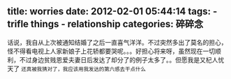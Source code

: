 title: worries
date: 2012-02-01 05:44:14
tags: 
    - trifle things
    - relationship
categories: 碎碎念
---

话说，我自从上次被通知结婚了之后一直喜气洋洋。不过突然多出了莫名的担心，怪不得看电视上人家新娘子上花轿都要哭呢。。。好担心将来呀，虽然现在一切顺利，不过身边贫贱恩爱夫妻日后发达了却分了的例子太多了。。但愿我是又杞人忧天了
    `还真被我猜对了，我应该用我发达的第六感去干点什么`
